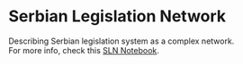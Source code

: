 # Serbian Legislation Network  

Describing Serbian legislation system as a complex network.  
For more info, check this <a href="https://github.com/vdragan1993/serbian-document-network/blob/master/SLN.ipynb">SLN Notebook<a/>.
